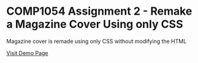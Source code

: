 # COMP1054 Assignment 2 - Remake a Magazine Cover Using only CSS
<p>Magazine cover is remade using only CSS without modifying the HTML</p>
<p><a href="https://cyber-adr.github.io/comp1054-assignment-2/">Visit Demo Page</a></p>
